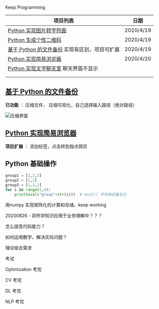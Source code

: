 Keep Programming

| 项目列表                                                     | 日期      |
| ------------------------------------------------------------ | --------- |
| [Python 实现图片转字符画](https://www.shiyanlou.com/courses/370) | 2020/4/19 |
| [Python 生成个性二维码](https://www.shiyanlou.com/courses/1126) | 2020/4/19 |
| [基于 Python 的文件备份](https://www.shiyanlou.com/courses/302) 实现有区别，项目可扩展 | 2020/4/19 |
| [Python 实现简易浏览器](https://www.shiyanlou.com/courses/705) | 2020/4/20 |
| [Python 实现文字聊天室](https://www.shiyanlou.com/courses/970) 聊天界面不显示 |           |
|                                                              |           |
|                                                              |           |



## [基于 Python 的文件备份](https://www.shiyanlou.com/courses/302) 

**已功能** ： 压缩文件， 压缩可视化，自己选择输入路径（绝对路径）

![压缩界面](https://raw.githubusercontent.com/SamLiu666/git_test/master/project%20list/back_documents/source/back_pic.png)



## [Python 实现简易浏览器](https://www.shiyanlou.com/courses/705)

**项目扩展** ： 添加标签，点击转到指点网页

## Python 基础操作

```python
group1 = [1,2,3]
group2 = [1,2]
group3 = [1,2,2]
for i in range(1,4):
    print(eval("group"+str(i)))  # eval() 字符串变量名化
```



用numpy 实现矩阵化的计算和存储，keep working

20200826 - 将所学知识应用于业务理解中？？？

怎么提高代码能力？

如何运用数学，解决实际问题？

理论结合需求

考试

Optimization 考完

CV 考完

DL 考完

NLP 考完